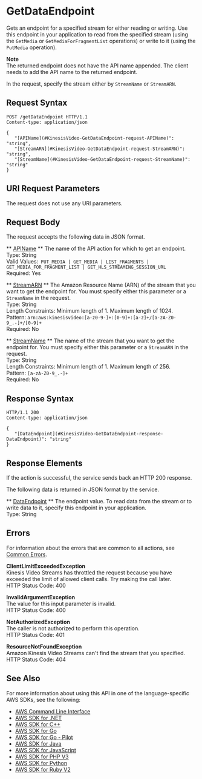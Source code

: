 # GetDataEndpoint<a name="API_GetDataEndpoint"></a>

Gets an endpoint for a specified stream for either reading or writing\. Use this endpoint in your application to read from the specified stream \(using the `GetMedia` or `GetMediaForFragmentList` operations\) or write to it \(using the `PutMedia` operation\)\. 

**Note**  
The returned endpoint does not have the API name appended\. The client needs to add the API name to the returned endpoint\.

In the request, specify the stream either by `StreamName` or `StreamARN`\.

## Request Syntax<a name="API_GetDataEndpoint_RequestSyntax"></a>

```
POST /getDataEndpoint HTTP/1.1
Content-type: application/json

{
   "[APIName](#KinesisVideo-GetDataEndpoint-request-APIName)": "string",
   "[StreamARN](#KinesisVideo-GetDataEndpoint-request-StreamARN)": "string",
   "[StreamName](#KinesisVideo-GetDataEndpoint-request-StreamName)": "string"
}
```

## URI Request Parameters<a name="API_GetDataEndpoint_RequestParameters"></a>

The request does not use any URI parameters\.

## Request Body<a name="API_GetDataEndpoint_RequestBody"></a>

The request accepts the following data in JSON format\.

 ** [APIName](#API_GetDataEndpoint_RequestSyntax) **   <a name="KinesisVideo-GetDataEndpoint-request-APIName"></a>
The name of the API action for which to get an endpoint\.  
Type: String  
Valid Values:` PUT_MEDIA | GET_MEDIA | LIST_FRAGMENTS | GET_MEDIA_FOR_FRAGMENT_LIST | GET_HLS_STREAMING_SESSION_URL`   
Required: Yes

 ** [StreamARN](#API_GetDataEndpoint_RequestSyntax) **   <a name="KinesisVideo-GetDataEndpoint-request-StreamARN"></a>
The Amazon Resource Name \(ARN\) of the stream that you want to get the endpoint for\. You must specify either this parameter or a `StreamName` in the request\.   
Type: String  
Length Constraints: Minimum length of 1\. Maximum length of 1024\.  
Pattern: `arn:aws:kinesisvideo:[a-z0-9-]+:[0-9]+:[a-z]+/[a-zA-Z0-9_.-]+/[0-9]+`   
Required: No

 ** [StreamName](#API_GetDataEndpoint_RequestSyntax) **   <a name="KinesisVideo-GetDataEndpoint-request-StreamName"></a>
The name of the stream that you want to get the endpoint for\. You must specify either this parameter or a `StreamARN` in the request\.  
Type: String  
Length Constraints: Minimum length of 1\. Maximum length of 256\.  
Pattern: `[a-zA-Z0-9_.-]+`   
Required: No

## Response Syntax<a name="API_GetDataEndpoint_ResponseSyntax"></a>

```
HTTP/1.1 200
Content-type: application/json

{
   "[DataEndpoint](#KinesisVideo-GetDataEndpoint-response-DataEndpoint)": "string"
}
```

## Response Elements<a name="API_GetDataEndpoint_ResponseElements"></a>

If the action is successful, the service sends back an HTTP 200 response\.

The following data is returned in JSON format by the service\.

 ** [DataEndpoint](#API_GetDataEndpoint_ResponseSyntax) **   <a name="KinesisVideo-GetDataEndpoint-response-DataEndpoint"></a>
The endpoint value\. To read data from the stream or to write data to it, specify this endpoint in your application\.  
Type: String

## Errors<a name="API_GetDataEndpoint_Errors"></a>

For information about the errors that are common to all actions, see [Common Errors](CommonErrors.md)\.

 **ClientLimitExceededException**   
Kinesis Video Streams has throttled the request because you have exceeded the limit of allowed client calls\. Try making the call later\.  
HTTP Status Code: 400

 **InvalidArgumentException**   
The value for this input parameter is invalid\.  
HTTP Status Code: 400

 **NotAuthorizedException**   
The caller is not authorized to perform this operation\.  
HTTP Status Code: 401

 **ResourceNotFoundException**   
Amazon Kinesis Video Streams can't find the stream that you specified\.  
HTTP Status Code: 404

## See Also<a name="API_GetDataEndpoint_SeeAlso"></a>

For more information about using this API in one of the language\-specific AWS SDKs, see the following:
+  [AWS Command Line Interface](https://docs.aws.amazon.com/goto/aws-cli/kinesisvideo-2017-09-30/GetDataEndpoint) 
+  [AWS SDK for \.NET](https://docs.aws.amazon.com/goto/DotNetSDKV3/kinesisvideo-2017-09-30/GetDataEndpoint) 
+  [AWS SDK for C\+\+](https://docs.aws.amazon.com/goto/SdkForCpp/kinesisvideo-2017-09-30/GetDataEndpoint) 
+  [AWS SDK for Go](https://docs.aws.amazon.com/goto/SdkForGoV1/kinesisvideo-2017-09-30/GetDataEndpoint) 
+  [AWS SDK for Go \- Pilot](https://docs.aws.amazon.com/goto/SdkForGoPilot/kinesisvideo-2017-09-30/GetDataEndpoint) 
+  [AWS SDK for Java](https://docs.aws.amazon.com/goto/SdkForJava/kinesisvideo-2017-09-30/GetDataEndpoint) 
+  [AWS SDK for JavaScript](https://docs.aws.amazon.com/goto/AWSJavaScriptSDK/kinesisvideo-2017-09-30/GetDataEndpoint) 
+  [AWS SDK for PHP V3](https://docs.aws.amazon.com/goto/SdkForPHPV3/kinesisvideo-2017-09-30/GetDataEndpoint) 
+  [AWS SDK for Python](https://docs.aws.amazon.com/goto/boto3/kinesisvideo-2017-09-30/GetDataEndpoint) 
+  [AWS SDK for Ruby V2](https://docs.aws.amazon.com/goto/SdkForRubyV2/kinesisvideo-2017-09-30/GetDataEndpoint) 